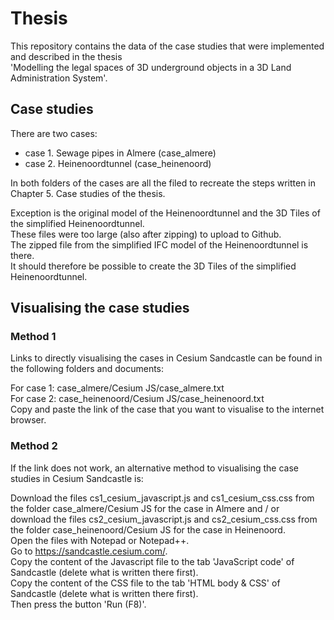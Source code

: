# Thesis

This repository contains the data of the case studies that were implemented and described in the thesis <br>
'Modelling the legal spaces of 3D underground objects in a 3D Land Administration System'.

## Case studies

There are two cases: <br> 
- case 1. Sewage pipes in Almere (case_almere) <br>
- case 2. Heinenoordtunnel (case_heinenoord) <br> 

In both folders of the cases are all the filed to recreate the steps written in Chapter 5. Case studies of the thesis.

Exception is the original model of the Heinenoordtunnel and the 3D Tiles of the simplified Heinenoordtunnel. <br>
These files were too large (also after zipping) to upload to Github. <br>
The zipped file from the simplified IFC model of the Heinenoordtunnel is there. <br>
It should therefore be possible to create the 3D Tiles of the simplified Heinenoordtunnel. <br>

## Visualising the case studies


### Method 1

Links to directly visualising the cases in Cesium Sandcastle can be found in the following folders and documents: <br>

For case 1: case_almere/Cesium JS/case_almere.txt <br> 
For case 2: case_heinenoord/Cesium JS/case_heinenoord.txt <br>
Copy and paste the link of the case that you want to visualise to the internet browser. <br>

### Method 2

If the link does not work, an alternative method to visualising the case studies in Cesium Sandcastle is: <br>

Download the files cs1_cesium_javascript.js and cs1_cesium_css.css from the folder case_almere/Cesium JS for the case in Almere and / or <br>
download the files cs2_cesium_javascript.js and cs2_cesium_css.css from the folder case_heinenoord/Cesium JS for the case in Heinenoord. <br>
Open the files with Notepad or Notepad++. <br>
Go to https://sandcastle.cesium.com/. <br>
Copy the content of the Javascript file to the tab 'JavaScript code' of Sandcastle (delete what is written there first). <br>
Copy the content of the CSS file to the tab 'HTML body & CSS' of Sandcastle (delete what is written there first). <br>
Then press the button 'Run (F8)'. <br>

